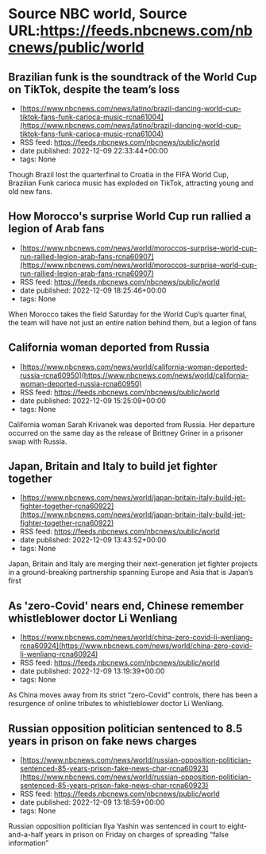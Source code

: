 # Source NBC world, Source URL:https://feeds.nbcnews.com/nbcnews/public/world

## Brazilian funk is the soundtrack of the World Cup on TikTok, despite the team’s loss
 - [https://www.nbcnews.com/news/latino/brazil-dancing-world-cup-tiktok-fans-funk-carioca-music-rcna61004](https://www.nbcnews.com/news/latino/brazil-dancing-world-cup-tiktok-fans-funk-carioca-music-rcna61004)
 - RSS feed: https://feeds.nbcnews.com/nbcnews/public/world
 - date published: 2022-12-09 22:33:44+00:00
 - tags: None

Though Brazil lost the quarterfinal to Croatia in the FIFA World Cup, Brazilian Funk carioca music has exploded on TikTok, attracting young and old new fans.

## How Morocco's surprise World Cup run rallied a legion of Arab fans
 - [https://www.nbcnews.com/news/world/moroccos-surprise-world-cup-run-rallied-legion-arab-fans-rcna60907](https://www.nbcnews.com/news/world/moroccos-surprise-world-cup-run-rallied-legion-arab-fans-rcna60907)
 - RSS feed: https://feeds.nbcnews.com/nbcnews/public/world
 - date published: 2022-12-09 18:25:46+00:00
 - tags: None

When Morocco takes the field Saturday for the World Cup’s quarter final, the team will have not just an entire nation behind them, but a legion of fans

## California woman deported from Russia
 - [https://www.nbcnews.com/news/world/california-woman-deported-russia-rcna60950](https://www.nbcnews.com/news/world/california-woman-deported-russia-rcna60950)
 - RSS feed: https://feeds.nbcnews.com/nbcnews/public/world
 - date published: 2022-12-09 15:25:09+00:00
 - tags: None

California woman Sarah Krivanek was deported from Russia. Her departure occurred on the same day as the release of Brittney Griner in a prisoner swap with Russia.

## Japan, Britain and Italy to build jet fighter together
 - [https://www.nbcnews.com/news/world/japan-britain-italy-build-jet-fighter-together-rcna60922](https://www.nbcnews.com/news/world/japan-britain-italy-build-jet-fighter-together-rcna60922)
 - RSS feed: https://feeds.nbcnews.com/nbcnews/public/world
 - date published: 2022-12-09 13:43:52+00:00
 - tags: None

Japan, Britain and Italy are merging their next-generation jet fighter projects in a ground-breaking partnership spanning Europe and Asia that is Japan’s first

## As 'zero-Covid' nears end, Chinese remember whistleblower doctor Li Wenliang
 - [https://www.nbcnews.com/news/world/china-zero-covid-li-wenliang-rcna60924](https://www.nbcnews.com/news/world/china-zero-covid-li-wenliang-rcna60924)
 - RSS feed: https://feeds.nbcnews.com/nbcnews/public/world
 - date published: 2022-12-09 13:19:39+00:00
 - tags: None

As China moves away from its strict “zero-Covid” controls, there has been a resurgence of online tributes to whistleblower doctor Li Wenliang.

## Russian opposition politician sentenced to 8.5 years in prison on fake news charges
 - [https://www.nbcnews.com/news/world/russian-opposition-politician-sentenced-85-years-prison-fake-news-char-rcna60923](https://www.nbcnews.com/news/world/russian-opposition-politician-sentenced-85-years-prison-fake-news-char-rcna60923)
 - RSS feed: https://feeds.nbcnews.com/nbcnews/public/world
 - date published: 2022-12-09 13:18:59+00:00
 - tags: None

Russian opposition politician Ilya Yashin was sentenced in court to eight-and-a-half years in prison on Friday on charges of spreading “false information”
